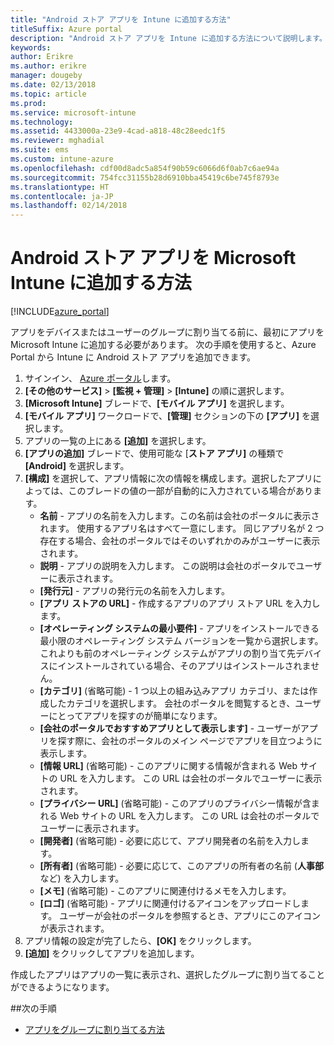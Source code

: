 ```yaml
---
title: "Android ストア アプリを Intune に追加する方法"
titleSuffix: Azure portal
description: "Android ストア アプリを Intune に追加する方法について説明します。\""
keywords: 
author: Erikre
ms.author: erikre
manager: dougeby
ms.date: 02/13/2018
ms.topic: article
ms.prod: 
ms.service: microsoft-intune
ms.technology: 
ms.assetid: 4433000a-23e9-4cad-a818-48c28eedc1f5
ms.reviewer: mghadial
ms.suite: ems
ms.custom: intune-azure
ms.openlocfilehash: cdf00d8adc5a854f90b59c6066d6f0ab7c6ae94a
ms.sourcegitcommit: 754fcc31155b28d6910bba45419c6be745f8793e
ms.translationtype: HT
ms.contentlocale: ja-JP
ms.lasthandoff: 02/14/2018
---
```

# <a name="how-to-add-android-store-apps-to-microsoft-intune"></a>Android ストア アプリを Microsoft Intune に追加する方法

[!INCLUDE[azure_portal](./includes/azure_portal.md)]

アプリをデバイスまたはユーザーのグループに割り当てる前に、最初にアプリを Microsoft Intune に追加する必要があります。 次の手順を使用すると、Azure Portal から Intune に Android ストア アプリを追加できます。

1. サインイン、 [Azure ポータル](https://portal.azure.com)します。
2. **[その他のサービス]** > **[監視 + 管理]** > **[Intune]** の順に選択します。
3. **[Microsoft Intune]** ブレードで、**[モバイル アプリ]** を選択します。
4. **[モバイル アプリ]** ワークロードで、**[管理]** セクションの下の **[アプリ]** を選択します。
5. アプリの一覧の上にある **[追加]** を選択します。
6. **[アプリの追加]** ブレードで、使用可能な [**ストア アプリ]** の種類で **[Android]** を選択します。
7. **[構成]** を選択して、アプリ情報に次の情報を構成します。選択したアプリによっては、このブレードの値の一部が自動的に入力されている場合があります。
    - **名前** - アプリの名前を入力します。この名前は会社のポータルに表示されます。 使用するアプリ名はすべて一意にします。 同じアプリ名が 2 つ存在する場合、会社のポータルではそのいずれかのみがユーザーに表示されます。
    - **説明** - アプリの説明を入力します。 この説明は会社のポータルでユーザーに表示されます。
    - **[発行元]** - アプリの発行元の名前を入力します。
    - **[アプリ ストアの URL]** - 作成するアプリのアプリ ストア URL を入力します。
    - **[オペレーティング システムの最小要件]** - アプリをインストールできる最小限のオペレーティング システム バージョンを一覧から選択します。 これよりも前のオペレーティング システムがアプリの割り当て先デバイスにインストールされている場合、そのアプリはインストールされません。
    - **[カテゴリ]** (省略可能) - 1 つ以上の組み込みアプリ カテゴリ、または作成したカテゴリを選択します。 会社のポータルを閲覧するとき、ユーザーにとってアプリを探すのが簡単になります。
    - **[会社のポータルでおすすめアプリとして表示します]** - ユーザーがアプリを探す際に、会社のポータルのメイン ページでアプリを目立つように表示します。
    - **[情報 URL]** (省略可能) - このアプリに関する情報が含まれる Web サイトの URL を入力します。 この URL は会社のポータルでユーザーに表示されます。
    - **[プライバシー URL]** (省略可能) - このアプリのプライバシー情報が含まれる Web サイトの URL を入力します。 この URL は会社のポータルでユーザーに表示されます。
    - **[開発者]** (省略可能) - 必要に応じて、アプリ開発者の名前を入力します。
    - **[所有者]** (省略可能) - 必要に応じて、このアプリの所有者の名前 (**人事部** など) を入力します。
    - **[メモ]** (省略可能) - このアプリに関連付けるメモを入力します。
    - **[ロゴ]** (省略可能) - アプリに関連付けるアイコンをアップロードします。 ユーザーが会社のポータルを参照するとき、アプリにこのアイコンが表示されます。
8. アプリ情報の設定が完了したら、**[OK]** をクリックします。
9. **[追加]** をクリックしてアプリを追加します。

作成したアプリはアプリの一覧に表示され、選択したグループに割り当てることができるようになります。 

##<a name="next-steps"></a>次の手順

- [アプリをグループに割り当てる方法](apps-deploy.md)